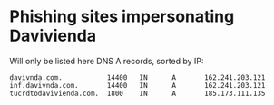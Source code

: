 # Phishing sites impersonating Davivienda

Will only be listed here DNS A records, sorted by IP:

```
davivnda.com.           14400   IN      A       162.241.203.121
inf.davivnda.com.       14400   IN      A       162.241.203.121
tucrdtodavivienda.com.  1800    IN      A       185.173.111.135
```
